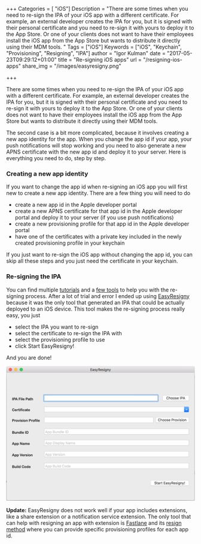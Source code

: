 +++
Categories = [ "iOS"]
Description = "There are some times when you need to re-sign the IPA of your iOS app with a different certificate. For example, an external developer creates the IPA for you, but it is signed with their personal certificate and you need to re-sign it with yours to deploy it to the App Store. Or one of your clients does not want to have their employees install the iOS app from the App Store but wants to distribute it directly using their MDM tools. "
Tags = ["iOS"]
Keywords = ["iOS", "Keychain", "Provisioning", "Resigning", "IPA"]
author = "Igor Kulman"
date = "2017-05-23T09:29:12+01:00"
title = "Re-signing iOS apps"
url = "/resigning-ios-apps"
share_img = "/images/easyresigny.png"

+++

There are some times when you need to re-sign the IPA of your iOS app with a different certificate. For example, an external developer creates the IPA for you, but it is signed with their personal certificate and you need to re-sign it with yours to deploy it to the App Store. Or one of your clients does not want to have their employees install the iOS app from the App Store but wants to distribute it directly using their MDM tools. 

The second case is a bit more complicated, because it involves creating a new app identity for the app. When you change the app id if your app, your push notifications will stop working and you need to also generate a new APNS certificate with the new app id and deploy it to your server. Here is everything you need to do, step by step.

<!--more-->

### Creating a new app identity

If you want to change the app id when re-signing an iOS app you will first new to create a new app identity. There are a few thing you will need to do

* create a new app id in the Apple developer portal
* create a new APNS certificate for that app id in the Apple developer portal and deploy it to your server (if you use push notifications)
* create a new provisioning profile for that app id in the Apple developer portal
* have one of the certificates with a private key included in the newly created provisioning profile in your keychain

If you just want to re-sign the iOS app without changing the app id, you can skip all these steps and you just need the certificate in your keychain.

### Re-signing the IPA

You can find multiple [tutorials](https://gist.github.com/chaitanyagupta/9a2a13f0a3e6755192f7) and a [few tools](https://github.com/maciekish/iReSign) to help you with the re-signing process. After a lot of trial and error I ended up using [EasyResigny](https://github.com/niyaoyao/EasyResigny) because it was the only tool that generated an IPA that could be actually deployed to an iOS device. This tool makes the re-signing process really easy, you just

* select the IPA you want to re-sign
* select the certificate to re-sign the IPA with
* select the provisioning profile to use
* click Start EasyResigny!

And you are done!

![EasyResigny](easyresigny.png)

**Update:** EasyResigny does not work well if your app includes extensions, like a share extension or a notification service extension. The only tool that can help with resigning an app with extension is [Fastlane](https://fastlane.tools/) and its [resign method](https://docs.fastlane.tools/actions/resign/) where you can provide specific provisioning profiles for each app id.
